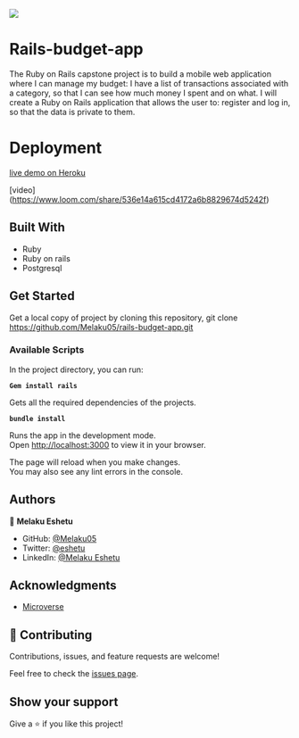 ![](https://img.shields.io/badge/Microverse-blueviolet)

# Rails-budget-app
The Ruby on Rails capstone project is to build a mobile web application where I can manage my budget: I have a list of transactions associated with a category, so that I can see how much money I spent and on what. I will create a Ruby on Rails application that allows the user to: register and log in, so that the data is private to them.

# Deployment

[live demo on Heroku](https://rails-budget-app.herokuapp.com/)


[video] (https://www.loom.com/share/536e14a615cd4172a6b8829674d5242f)
## Built With

- Ruby
- Ruby on rails
- Postgresql

## Get Started

Get a local copy of project by cloning this repository, git clone https://github.com/Melaku05/rails-budget-app.git

### Available Scripts

In the project directory, you can run:

**`Gem install rails`**

Gets all the required dependencies of the projects.

**`bundle install`**

Runs the app in the development mode.\
Open [http://localhost:3000](http://localhost:3000) to view it in your browser.

The page will reload when you make changes.\
You may also see any lint errors in the console.


## Authors

👤 **Melaku Eshetu**

- GitHub: [@Melaku05](https://github.com/Melaku05)
- Twitter: [@eshetu](https://www.linkedin.com/in/melaku-eshetu/)
- LinkedIn: [@Melaku Eshetu](https://www.linkedin.com/in/melaku-eshetu/)


## Acknowledgments

- [Microverse](https://www.microverse.org/)

## 🤝 Contributing

Contributions, issues, and feature requests are welcome!

Feel free to check the [issues page](https://github.com/Fsher07/recipe-app-rails/issues).

## Show your support

Give a ⭐️ if you like this project!
